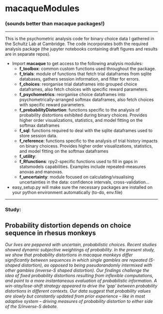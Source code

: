 # macaqueModules 
### (sounds better than macaque packages!)
------------------------------------
This is the psychometric analysis code for binary choice data I gathered in the Schultz Lab at Cambridge.  The code incorporates both the required analysis package (the jupyter notebooks containing draft figures and results are in separate repos). 
* Import **macaque** to get access to the following analysis modules:  
  * **f_toolbox**: common custom functions used throughout the package.
  * **f_trials**: module of functions that fetch trial dataframes from sqlite databases, gathers session information, and filter for errors. 
  * **f_choices**:  reorganise trial dataframes into grouped choice dataframes, also fetch choices with specific reward parameters.
  * **f_psychometrics**:  reorganise choice dataframes into psychometrically-arranged softmax dataframes, also fetch choices with specific reward parameters.
  * **f_probabilityDistortion**: functions specific to the analysis of probability distortions exhibited during binary choices. Provides higher order visualizations, statistics, and model fitting on the softmax dataframes
  * **f_sql**: functions required to deal with the sqlite dataframes used to store session data.
  * **f_reference**: functions specific to the analysis of trial history impacts on binary choicess. Provides higher order visualizations, statistics, and model fitting on the softmax dataframes
  * **f_utility**:  
  * **f_Rfunctions**: rpy2-specific functions used to fill in gaps in statsmodels capabilities. Examples include repeated-measures anovas and manovas.
  * **f_uncertainty**: module focused on calculating/visualising uncertainties in the data: confidence intervals, cross-validation...  
* easy_setup.py will make sure the necessary packages are installed on your python environment automatically (to-do, env.file)

------------------------------------
### Study:
## Probability distortion depends on choice sequence in rhesus monkeys
*Our lives are peppered with uncertain, probabilistic choices.
Recent studies showed dynamic subjective weightings of probability.
In the present study, we show that probability distortions in macaque monkeys differ significantly between sequences in which single gambles are repeated (S-shaped distortion), as opposed to being pseudorandomly intermixed with other gambles (inverse-S shaped distortion).
Our findings challenge the idea of fixed probability distortions resulting from inflexible computations, and point to a more instantaneous evaluation of probabilistic information.
A win-stay/lose-shift strategy appeared to drive the ‘gap’ between probability distortions in different contexts.
Our data suggest that probability values are slowly but constantly updated from prior experience – like in most adaptive system – driving measures of probability distortion to either side of the S/inverse-S debate.*
